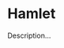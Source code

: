 <!-- ======================================================================
--- Search engine
title:          Hamlet
keywords:       Hamlet, Shakespeare, tragedy
description:    Hamlet by William Shakespeare.
--- Menu system
order:          30
text:           Hamlet
hidden:         false
umbel:          false
--- Page properties
id:             
document:       
layout:         layout-2-left
$-left:         play-list
======================================================================= -->

# Hamlet

Description...
